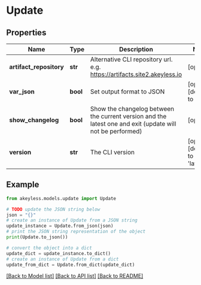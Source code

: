 # Update


## Properties

Name | Type | Description | Notes
------------ | ------------- | ------------- | -------------
**artifact_repository** | **str** | Alternative CLI repository url. e.g. https://artifacts.site2.akeyless.io | [optional] 
**var_json** | **bool** | Set output format to JSON | [optional] [default to False]
**show_changelog** | **bool** | Show the changelog between the current version and the latest one and exit (update will not be performed) | [optional] 
**version** | **str** | The CLI version | [optional] [default to 'latest']

## Example

```python
from akeyless.models.update import Update

# TODO update the JSON string below
json = "{}"
# create an instance of Update from a JSON string
update_instance = Update.from_json(json)
# print the JSON string representation of the object
print(Update.to_json())

# convert the object into a dict
update_dict = update_instance.to_dict()
# create an instance of Update from a dict
update_from_dict = Update.from_dict(update_dict)
```
[[Back to Model list]](../README.md#documentation-for-models) [[Back to API list]](../README.md#documentation-for-api-endpoints) [[Back to README]](../README.md)


